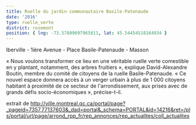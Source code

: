 ```yaml
---
title: Ruelle du jardin communautaire Basile-Patenaude 
date: '2016'
type: ruelle_verte
district: rosemont
position: { lng: -73.57809697965811, lat: 45.54454518164934 }
---
```


Iberville - 1ière Avenue - Place Basile-Patenaude - Masson


« Nous voulons transformer ce lieu en une véritable ruelle verte comestible en y plantant, notamment, des arbres fruitiers », explique David-Alexandre Boutin, membre du comité de citoyens de la ruelle Basile-Patenaude. « Ce nouvel espace donnera accès à un verger urbain à plus de 1 000 citoyens habitant à proximité de ce secteur de l'arrondissement, aux prises avec de grands défis socio-économiques », précise-t-il.

extrait de http://ville.montreal.qc.ca/portal/page?_pageid=7357,77137603&_dad=portal&_schema=PORTAL&id=14216&ret=/pls/portal/url/page/arrond_rpp_fr/rep_annonces/rep_actualites/coll_actualites